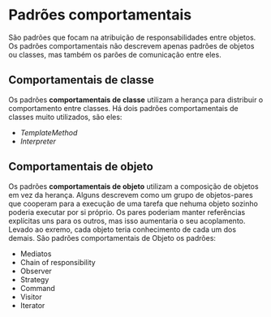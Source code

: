 # Padrões comportamentais
São padrões que focam na atribuição de responsabilidades entre objetos. Os padrões comportamentais não descrevem apenas padrões de objetos ou classes, mas também os parões de comunicação entre eles.

## Comportamentais de classe
Os padrões **comportamentais de classe** utilizam a herança para distribuir o comportamento entre classes. Há dois padrões comportamentais de classes muito utilizados, são eles:
* *TemplateMethod* 
* *Interpreter*


## Comportamentais de objeto
Os padrões **comportamentais de objeto** utilizam a composição de objetos em vez da herança. Alguns descrevem como um grupo de objetos-pares que cooperam para a execução de uma tarefa que nehuma objeto sozinho poderia executar por si próprio. Os pares poderiam manter referências explícitas uns para os outros, mas isso aumentaria o seu acoplamento. Levado ao exremo, cada objeto teria conhecimento de cada um dos demais. São padrões comportamentais de Objeto os padrões:
* Mediatos
* Chain of responsibility
* Observer
* Strategy
* Command
* Visitor
* Iterator

